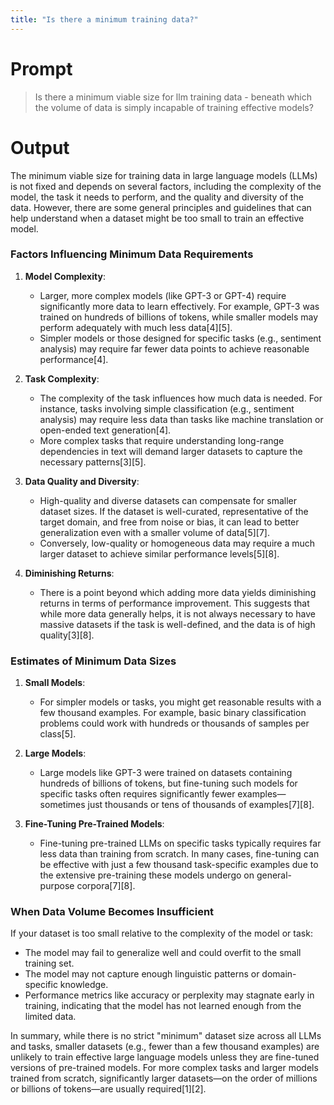 ```yaml
---
title: "Is there a minimum training data?"
---
```


# Prompt

> Is there a minimum viable size for llm training data - beneath which the volume of data is simply incapable of training effective models?

# Output

The minimum viable size for training data in large language models (LLMs) is not fixed and depends on several factors, including the complexity of the model, the task it needs to perform, and the quality and diversity of the data. However, there are some general principles and guidelines that can help understand when a dataset might be too small to train an effective model.

### **Factors Influencing Minimum Data Requirements**

1. **Model Complexity**: 
   - Larger, more complex models (like GPT-3 or GPT-4) require significantly more data to learn effectively. For example, GPT-3 was trained on hundreds of billions of tokens, while smaller models may perform adequately with much less data[4][5].
   - Simpler models or those designed for specific tasks (e.g., sentiment analysis) may require far fewer data points to achieve reasonable performance[4].

2. **Task Complexity**:
   - The complexity of the task influences how much data is needed. For instance, tasks involving simple classification (e.g., sentiment analysis) may require less data than tasks like machine translation or open-ended text generation[4].
   - More complex tasks that require understanding long-range dependencies in text will demand larger datasets to capture the necessary patterns[3][5].

3. **Data Quality and Diversity**:
   - High-quality and diverse datasets can compensate for smaller dataset sizes. If the dataset is well-curated, representative of the target domain, and free from noise or bias, it can lead to better generalization even with a smaller volume of data[5][7].
   - Conversely, low-quality or homogeneous data may require a much larger dataset to achieve similar performance levels[5][8].

4. **Diminishing Returns**:
   - There is a point beyond which adding more data yields diminishing returns in terms of performance improvement. This suggests that while more data generally helps, it is not always necessary to have massive datasets if the task is well-defined, and the data is of high quality[3][8].

### **Estimates of Minimum Data Sizes**

1. **Small Models**: 
   - For simpler models or tasks, you might get reasonable results with a few thousand examples. For example, basic binary classification problems could work with hundreds or thousands of samples per class[5].
   
2. **Large Models**:
   - Large models like GPT-3 were trained on datasets containing hundreds of billions of tokens, but fine-tuning such models for specific tasks often requires significantly fewer examples—sometimes just thousands or tens of thousands of examples[7][8].
   
3. **Fine-Tuning Pre-Trained Models**:
   - Fine-tuning pre-trained LLMs on specific tasks typically requires far less data than training from scratch. In many cases, fine-tuning can be effective with just a few thousand task-specific examples due to the extensive pre-training these models undergo on general-purpose corpora[7][8].

### **When Data Volume Becomes Insufficient**

If your dataset is too small relative to the complexity of the model or task:
- The model may fail to generalize well and could overfit to the small training set.
- The model may not capture enough linguistic patterns or domain-specific knowledge.
- Performance metrics like accuracy or perplexity may stagnate early in training, indicating that the model has not learned enough from the limited data.

In summary, while there is no strict "minimum" dataset size across all LLMs and tasks, smaller datasets (e.g., fewer than a few thousand examples) are unlikely to train effective large language models unless they are fine-tuned versions of pre-trained models. For more complex tasks and larger models trained from scratch, significantly larger datasets—on the order of millions or billions of tokens—are usually required[1][2].

 